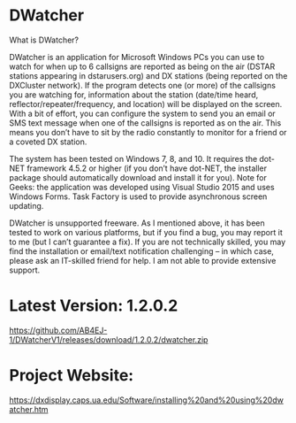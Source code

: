 # DWatcher
What is DWatcher?

DWatcher is an application for Microsoft Windows PCs you can use to watch for when up to 6 callsigns are reported as being on the air (DSTAR stations appearing in dstarusers.org) and DX stations (being reported on the DXCluster network). If the program detects one (or more) of the callsigns you are watching for, information about the station (date/time heard, reflector/repeater/frequency, and location) will be displayed on the screen.  With a bit of effort, you can configure the system to send you an email or SMS text message when one of the callsigns is reported as on the air. This means you don’t have to sit by the radio constantly to monitor for a friend or a coveted DX station.

The system has been tested on Windows 7, 8, and 10. It requires the dot-NET framework 4.5.2 or higher (if you don’t have dot-NET, the installer package should automatically download and install it for you). Note for Geeks: the application was developed using Visual Studio 2015 and uses Windows Forms. Task Factory is used to provide asynchronous screen updating.

DWatcher is unsupported freeware. As I mentioned above, it has been tested to work on various platforms, but if you find a bug, you may report it to me (but I can’t guarantee a fix). If you are not technically skilled, you may find the installation or email/text notification challenging – in which case, please ask an IT-skilled friend for help. I am not able to provide extensive support.

# Latest Version: 1.2.0.2
https://github.com/AB4EJ-1/DWatcherV1/releases/download/1.2.0.2/dwatcher.zip

# Project Website:
https://dxdisplay.caps.ua.edu/Software/installing%20and%20using%20dwatcher.htm
